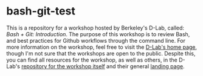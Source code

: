 # bash-git-test

This is a repository for a workshop hosted by Berkeley's D-Lab, called: *Bash + Git: Introduction*. The purpose of this workshop is to review Bash, and best practices for Github workflows through the command line. For more information on the workshop, feel free to visit the [D-Lab's home page](https://dlab.berkeley.edu/), though I'm not sure that the workshops are open to the public. Despite this, you can find all resources for the workshop, as well as others, in the D-Lab's [repository for the workshop itself](https://github.com/dlab-berkeley/Bash-Git) and their general [landing page](https://github.com/dlab-berkeley). 

